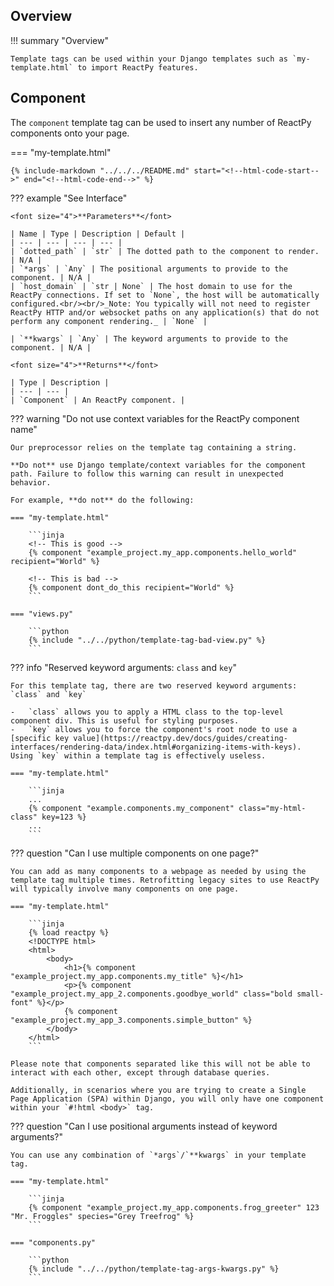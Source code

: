 ## Overview

!!! summary "Overview"

    Template tags can be used within your Django templates such as `my-template.html` to import ReactPy features.

## Component

The `component` template tag can be used to insert any number of ReactPy components onto your page.

=== "my-template.html"

    {% include-markdown "../../../README.md" start="<!--html-code-start-->" end="<!--html-code-end-->" %}

??? example "See Interface"

    <font size="4">**Parameters**</font>

    | Name | Type | Description | Default |
    | --- | --- | --- | --- |
    | `dotted_path` | `str` | The dotted path to the component to render. | N/A |
    | `*args` | `Any` | The positional arguments to provide to the component. | N/A |
    | `host_domain` | `str | None` | The host domain to use for the ReactPy connections. If set to `None`, the host will be automatically configured.<br/><br/>_Note: You typically will not need to register ReactPy HTTP and/or websocket paths on any application(s) that do not perform any component rendering._ | `None` |

    | `**kwargs` | `Any` | The keyword arguments to provide to the component. | N/A |

    <font size="4">**Returns**</font>

    | Type | Description |
    | --- | --- |
    | `Component` | An ReactPy component. |

<!--context-start-->

??? warning "Do not use context variables for the ReactPy component name"

    Our preprocessor relies on the template tag containing a string.

    **Do not** use Django template/context variables for the component path. Failure to follow this warning can result in unexpected behavior.

    For example, **do not** do the following:

    === "my-template.html"

        ```jinja
        <!-- This is good -->
        {% component "example_project.my_app.components.hello_world" recipient="World" %}

        <!-- This is bad -->
        {% component dont_do_this recipient="World" %}
        ```

    === "views.py"

        ```python
        {% include "../../python/template-tag-bad-view.py" %}
        ```

<!--context-end-->
<!--reserved-arg-start-->

??? info "Reserved keyword arguments: `class` and `key`"

    For this template tag, there are two reserved keyword arguments: `class` and `key`

    -   `class` allows you to apply a HTML class to the top-level component div. This is useful for styling purposes.
    -   `key` allows you to force the component's root node to use a [specific key value](https://reactpy.dev/docs/guides/creating-interfaces/rendering-data/index.html#organizing-items-with-keys). Using `key` within a template tag is effectively useless.

    === "my-template.html"

        ```jinja
        ...
        {% component "example.components.my_component" class="my-html-class" key=123 %}
        ...
        ```

<!--reserved-sarg-end-->
<!--multiple-components-start-->

??? question "Can I use multiple components on one page?"

    You can add as many components to a webpage as needed by using the template tag multiple times. Retrofitting legacy sites to use ReactPy will typically involve many components on one page.

    === "my-template.html"

        ```jinja
        {% load reactpy %}
        <!DOCTYPE html>
        <html>
            <body>
                <h1>{% component "example_project.my_app.components.my_title" %}</h1>
                <p>{% component "example_project.my_app_2.components.goodbye_world" class="bold small-font" %}</p>
                {% component "example_project.my_app_3.components.simple_button" %}
            </body>
        </html>
        ```

    Please note that components separated like this will not be able to interact with each other, except through database queries.

    Additionally, in scenarios where you are trying to create a Single Page Application (SPA) within Django, you will only have one component within your `#!html <body>` tag.

<!--multiple-components-end-->

<!--args-kwargs-start-->

??? question "Can I use positional arguments instead of keyword arguments?"

    You can use any combination of `*args`/`**kwargs` in your template tag.

    === "my-template.html"

        ```jinja
        {% component "example_project.my_app.components.frog_greeter" 123 "Mr. Froggles" species="Grey Treefrog" %}
        ```

    === "components.py"

        ```python
        {% include "../../python/template-tag-args-kwargs.py" %}
        ```

<!--args-kwargs-end-->
